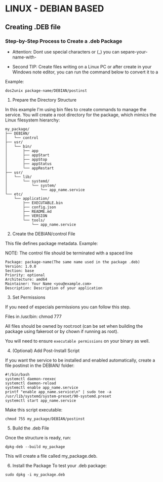 # LINUX - DEBIAN BASED

## Creating .DEB file

### Step-by-Step Process to Create a .deb Package

- Attention: Dont use special characters or (_) you can separe-your-name-with-

- Second TIP: Create files writing on a Linux PC or after create in your Windows note editor, you can run the command below to convert it to a 

Example:
````
dos2unix package-name/DEBIAN/postinst
````

1. Prepare the Directory Structure

In this example I'm using bin files to create commands to manage the service.
You will create a root directory for the package, which mimics the Linux filesystem hierarchy:

````
my_package/
├── DEBIAN/
│   └── control
├── usr/
│   └── bin/
│       ├── app
│       ├── appStart
│       ├── appStop
│       ├── appStatus
│       └── appRestart
├── usr/
│   └── lib/
│       └── systemd/
│           └── system/
│               └── app_name.service
└── etc/
    └── application/
        ├── EXECUTABLE.bin
        ├── config.json
        ├── README.md
        ├── VERSION
        └── tools/
            └── app_name.service
````

2. Create the DEBIAN/control File

This file defines package metadata. Example:

NOTE: The control file should be terminated with a spaced line

````
Package: package-name(The same name used in the package .deb)
Version: 1.0.0
Section: base
Priority: optional
Architecture: amd64
Maintainer: Your Name <you@example.com>
Description: Description of your application

````

3. Set Permissions

If you need of especials permissions you can follow this step.

Files in /usr/bin: chmod 777

All files should be owned by root:root (can be set when building the package using fakeroot or by chown if running as root).

You will need to ensure `executable permissions` on your binary as well.

4. (Optional) Add Post-Install Script

If you want the service to be installed and enabled automatically, create a file postinst in the DEBIAN/ folder:

````
#!/bin/bash
systemctl daemon-reexec
systemctl daemon-reload
systemctl enable app_name.service
printf "enable app_name.service\n" | sudo tee -a /usr/lib/systemd/system-preset/90-systemd.preset
systemctl start app_name.service
````
Make this script executable:

````
chmod 755 my_package/DEBIAN/postinst
````

5. Build the .deb File

Once the structure is ready, run:

````
dpkg-deb --build my_package
````
This will create a file called my_package.deb.

6. Install the Package
To test your .deb package:

````
sudo dpkg -i my_package.deb
````
